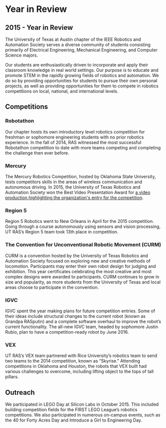 # Year in Review
## 2015 - Year in Review

The University of Texas at Austin chapter of the IEEE Robotics and Automation
Society serves a diverse community of students consisting primarily of
Electrical Engineering, Mechanical Engineering, and Computer Science majors.

Our
students are enthusiastically driven to incorporate and apply their classroom
knowledge in real world settings. Our purpose is to educate and promote STEM in
the rapidly growing fields of robotics and automation. We do so by providing
opportunities for students to pursue their own personal projects, as well as
providing opportunities for them to compete in robotics competitions on local,
national, and international levels.


## Competitions

### Robotathon
Our chapter hosts its own introductory level robotics competition for freshman
or sophomore engineering students with no prior robotics experience. In the fall
of 2014, RAS witnessed the most successful Robotathon competition to date with
more teams competing and completing the challenge then ever before.

### Mercury
The Mercury Robotics Competition, hosted by Oklahoma State University, tests
competitors skills in the areas of wireless communication and autonomous
driving. In 2015, the University of Texas Robotics and Automation Society won
the Best Video Presentation Award for [a video production highlighting the organization's entry for the competition](https://www.youtube.com/watch?v=QIHHMD3rOR0).

### Region 5
Region 5 Robotics went to New Orleans in April for the 2015 competition. Going
through a course autonomously using sensors and vision processing, UT RAS’s
Region 5 team took 13th place in competition.

### The Convention for Unconventional Robotic Movement (CURM)
CURM is a convention hosted by the University of Texas Robotics and Automation
Society focused on exploring new and creative methods of locomotion.
Participants may enter their own robot design for judging and exhibition. This
year certificates celebrating the most creative and most complex designs were
awarded to participants. CURM continues to grow in size and popularity, as more
students from the University of Texas and local areas choose to participate in
the convention.

### IGVC
IGVC spent the year making plans for future competition entries. Some of their
ideas include structural changes to the current robot (known as Grandpa
RASputin) and a complete software overhaul to improve the robot’s current
functionality. The all-new IGVC team, headed by sophomore Justin Rubio, plan to
have a competition-ready robot by June 2016.

### VEX
UT RAS’s VEX team partnered with Rice University’s robotics team to send two
teams to the 2014 competition, known as “Skyrise.” Attending competitions in
Oklahoma and Houston, the robots that VEX built had various challenges to
overcome, including lifting object to the tops of tall pillars.

## Outreach

We participated in LEGO Day at Silicon Labs in October 2015. This included
building competition fields for the FIRST LEGO League’s robotics competitions.
We also participated in numerous on-campus events, such as the 40 for Forty
Acres Day and Introduce a Girl to Engineering Day.

